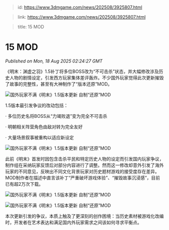 > id: https://www.3dmgame.com/news/202508/3925807.html

> link: https://www.3dmgame.com/news/202508/3925807.html

> title: 15 MOD

# 15 MOD
_Published on Mon, 18 Aug 2025 02:24:27 GMT_

《明末：渊虚之羽》1.5补丁将多位BOSS改为“不可击杀”状态，并大幅修改涉及历史人物的剧情设定，引发西方玩家集体差评轰炸。不少国外玩家觉得此次更新摧毁了故事的完整性，甚至有大神制作了“版本还原”MOD。

![国外玩家不满《明末》1.5版本更新 自制“还原”MOD](https://img.3dmgame.com/uploads/images/news/20250818/1755483662_778871.webp)

1.5版本最引发争议的改动包括：

· 多位历史名将BOSS从“力竭败退”变为完全不可击杀

· 明朝相关阵营角色由敌对转为完全友好

· 大量场景叙事被重构以适应新设定

![国外玩家不满《明末》1.5版本更新 自制“还原”MOD](https://img.3dmgame.com/uploads/images/news/20250818/1755483669_157258.webp)

此前《明末》首发时因包含击杀平民和特定历史人物的设定而引发国内玩家争议，制作组在采纳玩家反馈后对部分内容进行了调整。然而这一修改却意外引发了海外玩家的不同意见，反映出不同文化背景玩家对历史题材游戏的接受度存在差异。MOD制作者在描述中直言该补丁“严重破坏游戏体验”、“摧毁故事沉浸感”，目前已有超2万次下载。

![国外玩家不满《明末》1.5版本更新 自制“还原”MOD](https://img.3dmgame.com/uploads/images/news/20250818/1755483853_118990.jpg)

![国外玩家不满《明末》1.5版本更新 自制“还原”MOD](https://img.3dmgame.com/uploads/images/news/20250818/1755483682_618756.jpg)

本次更新引发的争议，本质上触及了更深刻的创作困境：当历史素材被游戏化改编时，开发者在艺术表达和满足国内外玩家需求之间该如何寻求平衡点。
